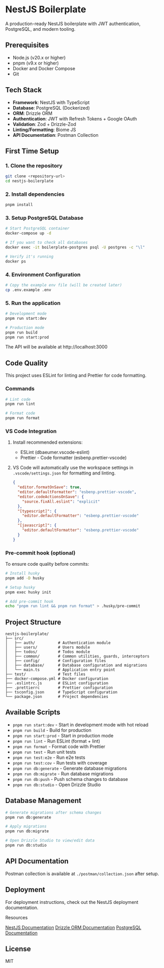 # NestJS Boilerplate

A production-ready NestJS boilerplate with JWT authentication, PostgreSQL, and modern tooling.

## Prerequisites

- Node.js (v20.x or higher)
- pnpm (v9.x or higher)
- Docker and Docker Compose
- Git

## Tech Stack

- **Framework**: NestJS with TypeScript
- **Database**: PostgreSQL (Dockerized)
- **ORM**: Drizzle ORM
- **Authentication**: JWT with Refresh Tokens + Google OAuth
- **Validation**: Zod + Drizzle-Zod
- **Linting/Formatting**: Biome JS
- **API Documentation**: Postman Collection

## First Time Setup

### 1. Clone the repository

```bash
git clone <repository-url>
cd nestjs-boilerplate
```

### 2. Install dependencies

```bash
pnpm install
```

### 3. Setup PostgreSQL Database

```bash
# Start PostgreSQL container
docker-compose up -d

# If you want to check all databases
docker exec -it boilerplate-postgres psql -U postgres -c "\l"

# Verify it's running
docker ps
```

### 4. Environment Configuration

```bash
# Copy the example env file (will be created later)
cp .env.example .env
```

### 5. Run the application

```bash
# Development mode
pnpm run start:dev

# Production mode
pnpm run build
pnpm run start:prod
```

The API will be available at http://localhost:3000

## Code Quality

This project uses ESLint for linting and Prettier for code formatting.

### Commands

```bash
# Lint code
pnpm run lint

# Format code
pnpm run format
```

### VS Code Integration

1. Install recommended extensions:
   - ESLint (dbaeumer.vscode-eslint)
   - Prettier - Code formatter (esbenp.prettier-vscode)
2. VS Code will automatically use the workspace settings in `.vscode/settings.json` for formatting and linting.

   ```json
   {
     "editor.formatOnSave": true,
     "editor.defaultFormatter": "esbenp.prettier-vscode",
     "editor.codeActionsOnSave": {
       "source.fixAll.eslint": "explicit"
     },
     "[typescript]": {
       "editor.defaultFormatter": "esbenp.prettier-vscode"
     },
     "[javascript]": {
       "editor.defaultFormatter": "esbenp.prettier-vscode"
     }
   }
   ```

### Pre-commit hook (optional)

To ensure code quality before commits:

```bash
# Install husky
pnpm add -D husky

# Setup husky
pnpm exec husky init

# Add pre-commit hook
echo "pnpm run lint && pnpm run format" > .husky/pre-commit
```

## Project Structure

```
nestjs-boilerplate/
├── src/
│   ├── auth/          # Authentication module
│   ├── users/         # Users module
│   ├── todos/         # Todos module
│   ├── common/        # Common utilities, guards, interceptors
│   ├── config/        # Configuration files
│   ├── database/      # Database configuration and migrations
│   └── main.ts        # Application entry point
├── test/              # Test files
├── docker-compose.yml # Docker configuration
├── .eslintrc.js       # ESLint configuration
├── .prettierrc        # Prettier configuration
├── tsconfig.json      # TypeScript configuration
└── package.json       # Project dependencies
```

## Available Scripts

- `pnpm run start:dev` - Start in development mode with hot reload
- `pnpm run build` - Build for production
- `pnpm run start:prod` - Start in production mode
- `pnpm run lint` - Run ESLint (format + lint)
- `pnpm run format` - Format code with Prettier
- `pnpm run test` - Run unit tests
- `pnpm run test:e2e` - Run e2e tests
- `pnpm run test:cov` - Run tests with coverage
- `pnpm run db:generate` - Generate database migrations
- `pnpm run db:migrate` - Run database migrations
- `pnpm run db:push` - Push schema changes to database
- `pnpm run db:studio` - Open Drizzle Studio

## Database Management

```bash
# Generate migrations after schema changes
pnpm run db:generate

# Apply migrations
pnpm run db:migrate

# Open Drizzle Studio to view/edit data
pnpm run db:studio
```

## API Documentation

Postman collection is available at `./postman/collection.json` after setup.

## Deployment

For deployment instructions, check out the NestJS deployment documentation.

Resources

[NestJS Documentation](https://docs.nestjs.com)
[Drizzle ORM Documentation](https://orm.drizzle.team/)
[PostgreSQL Documentation](https://www.postgresql.org/docs/)

## License

MIT
